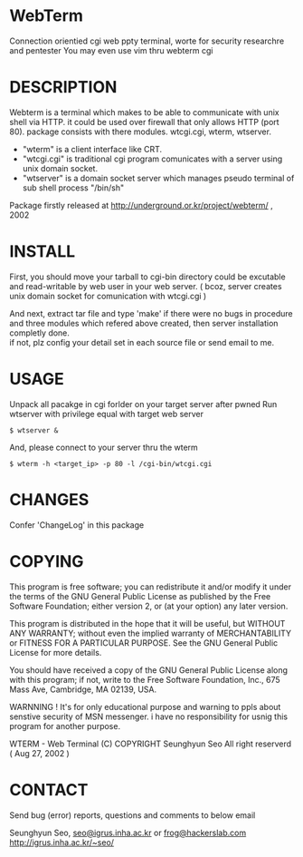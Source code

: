 

 WebTerm  
 =========================================================================
 Connection orientied cgi web ppty terminal, worte for security researchre and pentester 
 You may even use vim thru webterm cgi 



 DESCRIPTION
 ==========================================================================

 Webterm is a terminal which makes to be able to communicate with unix shell via 
 HTTP. it could be used over firewall that only allows HTTP (port 80).
 package consists with there modules. wtcgi.cgi, wterm, wtserver.
 
 * "wterm" is a client interface like CRT. 
 * "wtcgi.cgi" is traditional cgi program comunicates with a server using unix domain socket. 
 * "wtserver" is a domain socket server which manages pseudo terminal of sub shell process "/bin/sh"

 Package firstly released at http://underground.or.kr/project/webterm/ , 2002


 INSTALL 
 ==========================================================================

 First, you should move your tarball to cgi-bin directory could be excutable 
 and read-writable by web user in your web server. 
 ( bcoz, server creates unix domain socket for comunication with wtcgi.cgi ) 
 
 And next, extract tar file  and type 'make'
 if there were no bugs in procedure and three modules which refered above 
 created, then server installation completly done.  
 if not, plz config your detail set in each source file or send email to me.
 
 USAGE 
 ==========================================================================
 
 Unpack all pacakge in cgi forlder on your target server after pwned
 Run wtserver with privilege  equal with target web server 
 
 ```
 $ wtserver &
 ```
 
 And, please connect to your server thru the wterm
 
 ```
 $ wterm -h <target_ip> -p 80 -l /cgi-bin/wtcgi.cgi
 ```

 CHANGES
 ==========================================================================

 Confer 'ChangeLog' in this package


 COPYING
 ==========================================================================

 This program is free software; you can  redistribute it and/or modify
 it under the terms  of the GNU General Public  License as published by
 the  Free Software Foundation; either version  2,  or (at your option)
 any later version.

 This program is distributed  in the hope that  it will be  useful, but
 WITHOUT    ANY  WARRANTY;  without   even   the  implied  warranty  of
 MERCHANTABILITY  or  FITNESS FOR  A PARTICULAR   PURPOSE.  See the GNU
 General Public License for more details.

 You should  have received a  copy of  the GNU  General Public  License
 along with   this  program; if   not,  write  to   the Free   Software
 Foundation, Inc., 675 Mass Ave, Cambridge, MA 02139, USA.


 WARNNING !  It's for only educational purpose and warning to ppls
 about senstive security of MSN messenger.
 i have no responsibility for usnig this program for another purpose.

 WTERM - Web Terminal
 (C) COPYRIGHT Seunghyun Seo
 All right reserverd ( Aug 27, 2002 )


 CONTACT
 ======================================================================

 Send bug (error) reports, questions and comments to below email

 Seunghyun Seo, seo@igrus.inha.ac.kr or frog@hackerslab.com
 http://igrus.inha.ac.kr/~seo/




